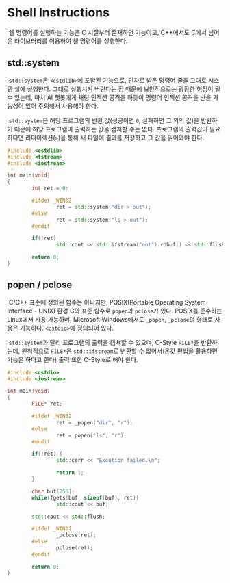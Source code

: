# Shell Instructions

&nbsp;쉘 명령어를 실행하는 기능은 C 시절부터 존재하던 기능이고, C++에서도 C에서 넘어온 라이브러리를 이용하여 쉘 명령어를 실행한다.


## std::system

&nbsp;`std::system`은 `<cstdlib>`에 포함된 기능으로, 인자로 받은 명령어 줄을 그대로 시스템 쉘에 실행한다. 그대로 실행시켜 버린다는 점 때문에 보안적으로는 굉장한 허점이 될 수 있는데, 마치 AI 챗봇에게 채팅 인젝션 공격을 하듯이 명령어 인젝션 공격을 받을 가능성이 있어 주의해서 사용해야 한다.


&nbsp;`std::system`은 해당 프로그램의 반환 값(성공이면 `0`, 실패하면 그 외의 값)을 반환하기 때문에 해당 프로그램이 출력하는 값을 캡쳐할 수는 없다. 프로그램의 출력값이 필요하다면 리다이렉션(`>`)을 통해 새 파일에 결과를 저장하고 그 값을 읽어와야 한다.

```C++
#include <cstdlib>
#include <fstream>
#include <iostream>

int main(void)
{
        int ret = 0;

        #ifdef _WIN32
                ret = std::system("dir > out");
        #else
                ret = std::system("ls > out");
        #endif

        if(!ret)
                std::cout << std::ifstream("out").rdbuf() << std::flush;

        return 0;
}
```


## popen / pclose

&nbsp;C/C++ 표준에 정의된 함수는 아니지만, POSIX(Portable Operating System Interface - UNIX) 환경 C의 표준 함수로 `popen`과 `pclose`가 있다. POSIX를 준수하는 Linux에서 사용 가능하며, Microsoft Windows에서도 `_popen`, `_pclose`의 형태로 사용은 가능하다. `<cstdio>`에 정의되어 있다.


&nbsp;`std::system`과 달리 프로그램의 출력을 캡쳐할 수 있으며, C-Style `FILE*`을 반환하는데, 원칙적으로 `FILE*`은 `std::ifstream`로 변환할 수 없어서(온갖 편법을 활용하면 가능은 하다고 한다) 출력 또한 C-Style로 해야 한다.

```C++
#include <cstdio>
#include <iostream>

int main(void)
{
        FILE* ret;

        #ifdef _WIN32
                ret = _popen("dir", "r");
        #else
                ret = popen("ls", "r");
        #endif

        if(!ret) {
                std::cerr << "Excution failed.\n";

                return 1;
        }

        char buf[256];
        while(fgets(buf, sizeof(buf), ret))
                std::cout << buf;

        std::cout << std::flush;

        #ifdef _WIN32
                _pclose(ret);
        #else
                pclose(ret);
        #endif

        return 0;
}
```
